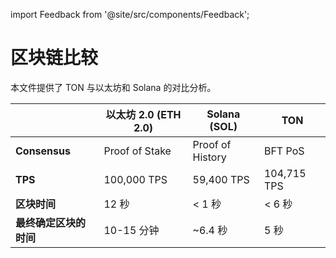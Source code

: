 import Feedback from '@site/src/components/Feedback';

# 区块链比较

本文件提供了 TON 与以太坊和 Solana 的对比分析。

|               | 以太坊 2.0 (ETH 2.0) | Solana (SOL)        | TON                            |
| ------------- | -------------------------------------------------------------------- | -------------------------------------- | ------------------------------ |
| **Consensus** | Proof of Stake                                                       | Proof of History                       | BFT PoS                        |
| **TPS**       | 100,000 TPS                                                          | 59,400 TPS                             | 104,715 TPS                    |
| **区块时间**      | 12 秒                                                                 | < 1 秒         | < 6 秒 |
| **最终确定区块的时间** | 10-15 分钟                                                             | ~6.4 秒 | 5 秒                            |

<Feedback />

